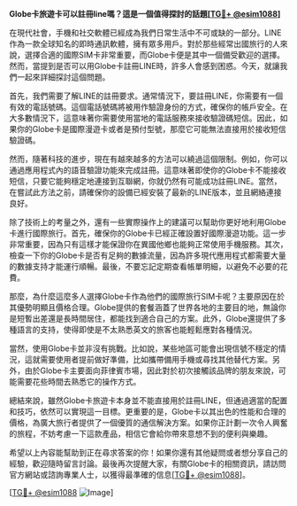 **Globe卡旅遊卡可以註冊line嗎？這是一個值得探討的話題[[TG💪+ @esim1088](https://t.me/s/esim1088)]**

在現代社會，手機和社交軟體已經成為我們日常生活中不可或缺的一部分。LINE作為一款全球知名的即時通訊軟體，擁有眾多用戶。對於那些經常出國旅行的人來說，選擇合適的國際SIM卡非常重要，而Globe卡便是其中一個備受歡迎的選擇。然而，當提到是否可以用Globe卡註冊LINE時，許多人會感到困惑。今天，就讓我們一起來詳細探討這個問題。

首先，我們需要了解LINE的註冊要求。通常情況下，要註冊LINE，你需要有一個有效的電話號碼。這個電話號碼將被用作驗證身份的方式，確保你的帳戶安全。在大多數情況下，這意味著你需要使用當地的電話服務來接收驗證碼短信。因此，如果你的Globe卡是國際漫遊卡或者是預付型號，那麼它可能無法直接用於接收短信驗證碼。

然而，隨著科技的進步，現在有越來越多的方法可以繞過這個限制。例如，你可以通過應用程式內的語音驗證功能來完成註冊。這意味著即使你的Globe卡不能接收短信，只要它能夠穩定地連接到互聯網，你就仍然有可能成功註冊LINE。當然，在嘗試此方法之前，請確保你的設備已經安裝了最新的LINE版本，並且網絡連接良好。

除了技術上的考量之外，還有一些實際操作上的建議可以幫助你更好地利用Globe卡進行國際旅行。首先，確保你的Globe卡已經正確設置好國際漫遊功能。這一步非常重要，因為只有這樣才能保證你在異國他鄉也能夠正常使用手機服務。其次，檢查一下你的Globe卡是否有足夠的數據流量，因為許多現代應用程式都需要大量的數據支持才能運行順暢。最後，不要忘記定期查看帳單明細，以避免不必要的花費。

那麼，為什麼這麼多人選擇Globe卡作為他們的國際旅行SIM卡呢？主要原因在於其優勢明顯且價格合理。Globe提供的套餐涵蓋了世界各地的主要目的地，無論你是短暫出差還是長時間居住，都能找到適合自己的方案。此外，Globe還提供了多種語言的支持，使得即使是不太熟悉英文的旅客也能輕鬆應對各種情況。

當然，使用Globe卡並非沒有挑戰。比如說，某些地區可能會出現信號不穩定的情況，這就需要使用者提前做好準備，比如攜帶備用手機或尋找其他替代方案。另外，由於Globe卡主要面向菲律賓市場，因此對於初次接觸該品牌的朋友來說，可能需要花些時間去熟悉它的操作方式。

總結來說，雖然Globe卡旅遊卡本身並不能直接用於註冊LINE，但通過適當的配置和技巧，依然可以實現這一目標。更重要的是，Globe卡以其出色的性能和合理的價格，為廣大旅行者提供了一個優質的通信解決方案。如果你正計劃一次令人興奮的旅程，不妨考慮一下這款產品，相信它會給你帶來意想不到的便利與樂趣。

希望以上內容能幫助到正在尋求答案的你！如果你還有其他疑問或者想分享自己的經驗，歡迎隨時留言討論。最後再次提醒大家，有關Globe卡的相關資訊，請訪問官方網站或諮詢專業人士，以獲得最準確的信息[[TG💪+ @esim1088](https://t.me/s/esim1088)]。

[[TG💪+ @esim1088](https://t.me/s/esim1088) ![Image](https://i.postimg.cc/4NQfJmqS/Snipaste-2025-05-13-00-14-12.png)]